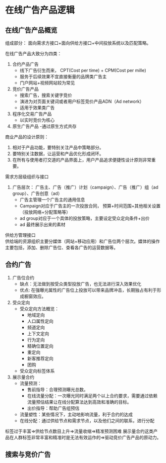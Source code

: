 # 在线广告产品逻辑

## 在线广告产品概览

组成部分： 面向需求方接口+面向供给方接口+中间投放系统以及匹配策略。

在线广告产品大致分为四类：

1. 合约产品广告
   - 线下广告衍生而来， CPT(Cost per time) + CPM(Cost per mille)
   - 服务于后续效果不宜直接衡量的品牌类广告主
   - 门户网站+视频网站较为常见
2. 竞价广告产品
   - 搜索广告，搜索关键字竞价
   - 演进为对页面关键词或者用户标签竞价产品ADN（Ad network）
   - 适用于效果类广告
3. 程序化交易广告产品
   - 以实时竞价为核心
4. 原生广告产品
   -通过原生方式共存

商业产品的设计原则：

1. 相对于产品功能，要特别关注产品中策略部分。
2. 要特别关注数据，让运营和产品优化形成闭环。
3. 在所有与使用者打交道的产品界面上，用户产品追求便捷性设计原则非常重要。

需求方层级组织与接口

1. 广告层次： 广告主、广告（推广）计划（campaign）、广告（推广）组（ad group）、广告创意（ad）
   - 广告主管理一个广告主的通用信息
   - Campaign对应于广告主的一次投放合同， 预算+时间范围+其他相关设置（投放网络+分配策略等）
   - ad group对应于一个具体的投放策略，主要设定受众定向条件+出价
   - ad 最终展示出来的素材

供给方管理接口  
供给端的资源组织主要分媒体（网站+移动应用）和广告位两个层次。媒体的操作主要包括，添加、删除广告位、查看各广告的运营数据等。

## 合约广告

1. 广告位合约
   - 缺点：无法做到按受众类型投放广告，也无法进行深入效果优化
   - 优点: 在强曝光属性的广告位上投放可以带来品牌冲击，长期独占有利于形成橱窗效应。
2. 受众定向
   - 受众定向方法概览：
      - 地域定向
      - 人口属性定向
      - 频道定向
      - 上下文定向
      - 行为定向
      - 精确位置定向
      - 重定向
      - 新客推荐定向
      - 团购
   - 受众定向标签体系
3. 展示量合约
   - 流量预测：
      - 售前指导：合理预测曝光总数。
      - 在线流量分配：一次曝光同时满足两个以上合约要求，需要通过依赖流量预估结果让在线分配算法达到高效和准确的目标。
      - 出价指导：帮助广告组预估
   - 流量塑性：某些情况下，主动地影响流量，利于合约的达成
   - 在线分配：通过供给节点和需求节点，以及他们之间的联系，进行分配

标签过于丰富=>供给节点数目上升=>流量收缩=>精准预测困难
展示量合约这类产品在人群标签非常丰富和精准时是无法有效运作的=>驱动竞价广告产品的原动力。

## 搜索与竞价广告
